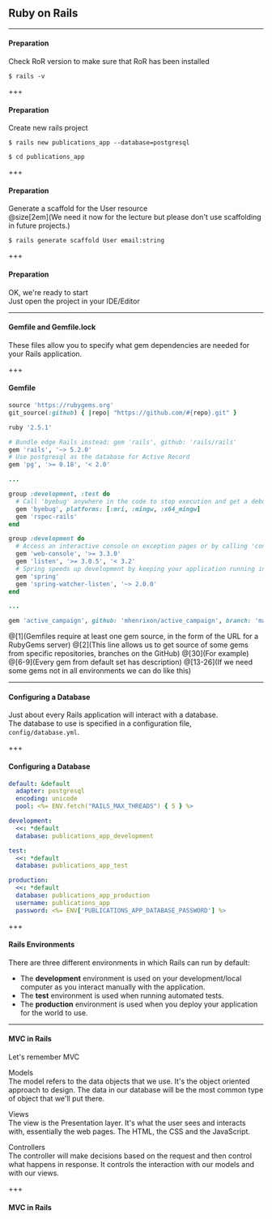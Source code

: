 ## Ruby on Rails

---

#### Preparation

Check RoR version to make sure that RoR has been installed

```text
$ rails -v
```

+++

#### Preparation

Create new rails project

```text
$ rails new publications_app --database=postgresql
```

```text
$ cd publications_app
```

+++

#### Preparation

Generate a scaffold for the User resource <br>
@size[2em](We need it now for the lecture but please don't use scaffolding in future projects.)

```text
$ rails generate scaffold User email:string
```

+++

#### Preparation

OK, we're ready to start<br>
Just open the project in your IDE/Editor

---

#### Gemfile and Gemfile.lock

These files allow you to specify what gem dependencies are needed for your Rails application.

+++

#### Gemfile

```ruby
source 'https://rubygems.org'
git_source(:github) { |repo| "https://github.com/#{repo}.git" }

ruby '2.5.1'

# Bundle edge Rails instead: gem 'rails', github: 'rails/rails'
gem 'rails', '~> 5.2.0'
# Use postgresql as the database for Active Record
gem 'pg', '>= 0.18', '< 2.0'

...

group :development, :test do
  # Call 'byebug' anywhere in the code to stop execution and get a debugger console
  gem 'byebug', platforms: [:mri, :mingw, :x64_mingw]
  gem 'rspec-rails'
end

group :development do
  # Access an interactive console on exception pages or by calling 'console' anywhere in the code.
  gem 'web-console', '>= 3.3.0'
  gem 'listen', '>= 3.0.5', '< 3.2'
  # Spring speeds up development by keeping your application running in the background. Read more: https://github.com/rails/spring
  gem 'spring'
  gem 'spring-watcher-listen', '~> 2.0.0'
end

...

gem 'active_campaign', github: 'mhenrixon/active_campaign', branch: 'master'
```
@[1](Gemfiles require at least one gem source, in the form of the URL for a RubyGems server)
@[2](This line allows us to get source of some gems from specific repositories, branches on the GitHub)
@[30](For example)
@[6-9](Every gem from default set has description)
@[13-26](If we need some gems not in all environments we can do like this)

---

#### Configuring a Database

Just about every Rails application will interact with a database. <br>
The database to use is specified in a configuration file, `config/database.yml`.

+++

#### Configuring a Database

```yml
default: &default
  adapter: postgresql
  encoding: unicode
  pool: <%= ENV.fetch("RAILS_MAX_THREADS") { 5 } %>

development:
  <<: *default
  database: publications_app_development

test:
  <<: *default
  database: publications_app_test

production:
  <<: *default
  database: publications_app_production
  username: publications_app
  password: <%= ENV['PUBLICATIONS_APP_DATABASE_PASSWORD'] %>
```

+++

#### Rails Environments

There are three different environments in which Rails can run by default:

- The **development** environment is used on your development/local computer as you interact manually with the application.
- The **test** environment is used when running automated tests.
- The **production** environment is used when you deploy your application for the world to use.

---

#### MVC in Rails
 
Let's remember MVC

Models<br>
The model refers to the data objects that we use. 
It's the object oriented approach to design. 
The data in our database will be the most common type of object that we'll put there.

Views<br>
The view is the Presentation layer. 
It's what the user sees and interacts with, essentially the web pages. 
The HTML, the CSS and the JavaScript.

Controllers<br>
The controller will make decisions based on the request and then control what happens in response. 
It controls the interaction with our models and with our views.


+++

#### MVC in Rails
